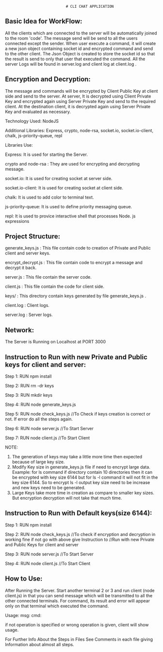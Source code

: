 								# CLI CHAT APPLICATION


## Basic Idea for WorkFlow:

All the clients which are connected to the server will be automatically joined to the room 'code'. The message send will be send to all the users connected except the sender. When user execute a command, it will create a new json object containing socket id and encrypted command and send to the other client. The Json Object is created to store the socket id so that the result is send to only that user that executed the command. All the server Logs will be found in server.log and client log at client.log .



## Encryption and Decryption:

The message and commands will be encrypted by Client Public Key at client side and send to the server. At server, It is decrypted using Client Private Key and encrypted again using Server Private Key and send to the required client. At the destination client, it is decrypted again using Server Private Key and evaluated as necessary.




Technology Used: NodeJS

Additional Libraries: Express, crypto, node-rsa, socket.io, socket.io-client, chalk, js-priority-queue, repl

Libraries Use:

Express: It is used for starting the Server.

crypto and node-rsa : They are used for encrypting and decrypting message.

socket.io: It is used for creating socket at server side.

socket.io-client: It is used for creating socket at client side.

chalk: It is used to add color to terminal text.

js-priority-queue: It is used to define priority messaging queue.

repl: It is used to provice interactive shell that processes Node. js expressions


## Project Structure:

generate_keys.js : This file contain code to creation of Private and Public client and server keys.

encrypt_decrypt.js : This file contain code to encrypt a message and decrypt it back.

server.js : This file contain the server code.

client.js : This file contain the code for client side.

keys/ : This directory contain keys generated by file generate_keys.js .

client.log : Client logs.

server.log : Server logs.



## Network:

The Server is Running on Localhost at PORT 3000



## Instruction to Run with new Private and Public keys for client and server:

Step 1: RUN npm install

Step 2: RUN rm -dr keys

Step 3: RUN mkdir keys

Step 4: RUN node generate_keys.js

Step 5: RUN node check_keys.js 	//To Check if keys creation is correct or not. If error do all the steps again.

Step 6: RUN node server.js	//To Start Server

Step 7: RUN node client.js	//To Start Client

NOTE: 
1. The generation of keys may take a little more time then expected because of large key size. 
2. Modify Key size in generate_keys.js file if need to encrypt large data. Example: for ls command if directory contain 10 directories then it can be encrypted with key size 6144 but for ls -l command it will not fit in the key size 6144. So to encrypt ls -l output key size need to be increase and new keys need to be generated.
3. Large Keys take more time in creation as compare to smaller key sizes. But encryption decryption will not take that much time.



## Instruction to Run with Default keys(size 6144):

Step 1: RUN npm install

Step 2: RUN node check_keys.js		//To check if encryption and decryption in working fine if not go with above give Instruction to
					//Run with new Private and Public Keys for client and server

Step 3: RUN node server.js		//To Start Server

Step 4: RUN node client.js		//To Start Client



## How to Use:

After Running the Server. Start another terminal 2 or 3 and run client (node client.js) in that you can send message which will be transmitted to all the other connected terminals. For command, its result and error will appear only on that terminal which executed the command.

Usage:
	msg: <Message>
	cmd: <Command>

if not operation is specified or wrong operation is given, client will show usage.



For Further Info About the Steps in Files See Comments in each file giving Information about almost all steps.
